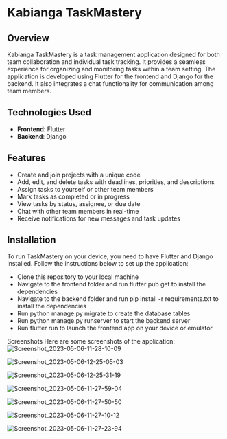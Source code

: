 # Kabianga TaskMastery

## Overview
Kabianga TaskMastery is a task management application designed for both team collaboration and individual task tracking. It provides a seamless experience for organizing and monitoring tasks within a team setting. The application is developed using Flutter for the frontend and Django for the backend. It also integrates a chat functionality for communication among team members.

## Technologies Used
- **Frontend**: Flutter
- **Backend**: Django

## Features
- Create and join projects with a unique code
- Add, edit, and delete tasks with deadlines, priorities, and descriptions
- Assign tasks to yourself or other team members
- Mark tasks as completed or in progress
- View tasks by status, assignee, or due date
- Chat with other team members in real-time
- Receive notifications for new messages and task updates

## Installation
To run TaskMastery on your device, you need to have Flutter and Django installed. Follow the instructions below to set up the application:

- Clone this repository to your local machine
- Navigate to the frontend folder and run flutter pub get to install the dependencies
- Navigate to the backend folder and run pip install -r requirements.txt to install the dependencies
- Run python manage.py migrate to create the database tables
- Run python manage.py runserver to start the backend server
- Run flutter run to launch the frontend app on your device or emulator

Screenshots
Here are some screenshots of the application:
![Screenshot_2023-05-06-11-28-10-09](https://github.com/kiharageneral/KabiangaTaskMastery/assets/96424387/7da18017-4172-4a78-b832-2d46ee3e6f56)    

![Screenshot_2023-05-06-12-25-05-03](https://github.com/kiharageneral/KabiangaTaskMastery/assets/96424387/b4fc454c-fc60-4a94-808f-2648cdd27e93)

![Screenshot_2023-05-06-12-25-31-19](https://github.com/kiharageneral/KabiangaTaskMastery/assets/96424387/e8dd1573-d13e-4b09-85bd-39914e058cf6)    

![Screenshot_2023-05-06-11-27-59-04](https://github.com/kiharageneral/KabiangaTaskMastery/assets/96424387/eb2d2d1f-66e1-4ca5-a023-e3643cf92c31)

![Screenshot_2023-05-06-11-27-50-50](https://github.com/kiharageneral/KabiangaTaskMastery/assets/96424387/82f00495-a289-4bc9-9c0b-e16722f3fa9d)   

![Screenshot_2023-05-06-11-27-10-12](https://github.com/kiharageneral/KabiangaTaskMastery/assets/96424387/47030b1f-53d1-484c-ba6a-a43e8e6b1df8)

![Screenshot_2023-05-06-11-27-23-94](https://github.com/kiharageneral/KabiangaTaskMastery/assets/96424387/0302c52d-9285-4764-b83a-6473b726fb69)

